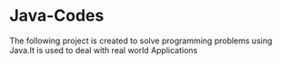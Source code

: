 # Java-Codes
The following project is created to solve programming problems using Java.It is used to deal with real world Applications
